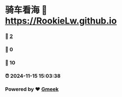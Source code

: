 # 骑车看海 :link: https://RookieLw.github.io 
### :page_facing_up: [2](https://RookieLw.github.io/tag.html) 
### :speech_balloon: 0 
### :hibiscus: 10 
### :alarm_clock: 2024-11-15 15:03:38 
### Powered by :heart: [Gmeek](https://github.com/Meekdai/Gmeek)
